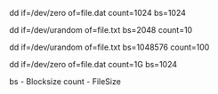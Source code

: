 dd if=/dev/zero of=file.dat count=1024 bs=1024

dd if=/dev/urandom of=file.txt bs=2048 count=10

dd if=/dev/urandom of=file.txt bs=1048576 count=100

dd if=/dev/zero of=file.dat count=1G bs=1024

bs - Blocksize
count - FileSize